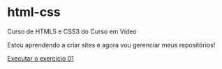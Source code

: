 # html-css
 Curso de HTML5 e CSS3 do Curso em Vídeo 

 Estou aprendendo a criar sites e agora vou gerenciar meus repositórios!

 <a href="https://marcosgjunior.github.io/html-css/exercicios/ex001/index.html">Executar o exercício 01 </a>
